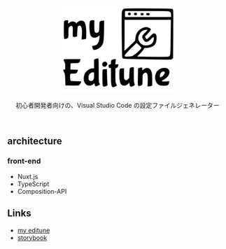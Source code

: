 
<div style="text-align: center;">
  <img src="./assets/images/logo.svg" alt="logo" height="200px" />
  <p>初心者開発者向けの、Visual Studio Code の設定ファイルジェネレーター</p>
</div>
<br>

## architecture

### front-end
- Nuxt.js
- TypeScript
- Composition-API

## Links
- [my editune](https://myeditune.com/)
- [storybook](https://yasudanaoya.github.io/my-editune/)
